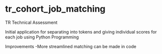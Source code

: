 # tr_cohort_job_matching
TR Technical Assessment

Initial application for separating into tokens and giving individual scores for each job using Python Programming

Improvements
-More streamlined matching can be made in code 
